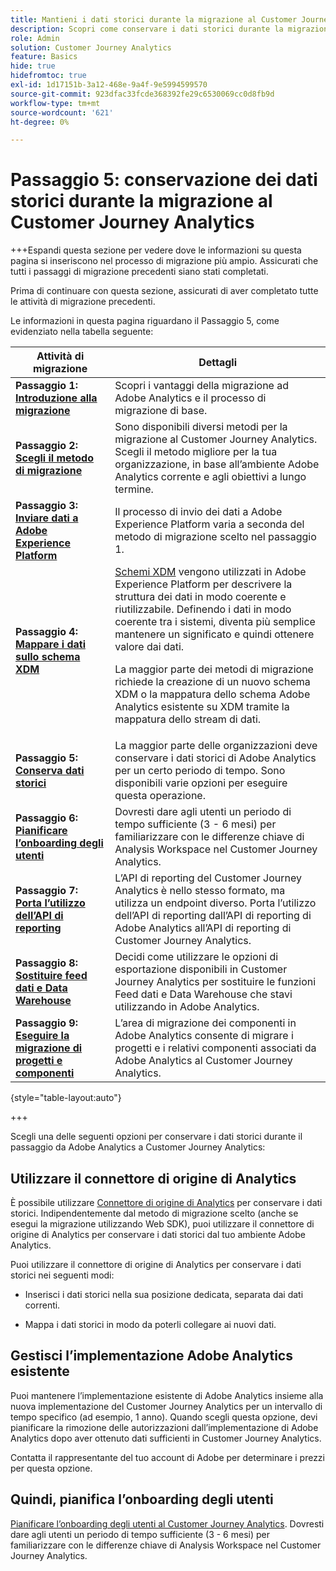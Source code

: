 ```yaml
---
title: Mantieni i dati storici durante la migrazione al Customer Journey Analytics
description: Scopri come conservare i dati storici durante la migrazione al Customer Journey Analytics
role: Admin
solution: Customer Journey Analytics
feature: Basics
hide: true
hidefromtoc: true
exl-id: 1d17151b-3a12-468e-9a4f-9e5994599570
source-git-commit: 923dfac33fcde368392fe29c6530069cc0d8fb9d
workflow-type: tm+mt
source-wordcount: '621'
ht-degree: 0%

---
```


# Passaggio 5: conservazione dei dati storici durante la migrazione al Customer Journey Analytics

+++Espandi questa sezione per vedere dove le informazioni su questa pagina si inseriscono nel processo di migrazione più ampio. Assicurati che tutti i passaggi di migrazione precedenti siano stati completati.

Prima di continuare con questa sezione, assicurati di aver completato tutte le attività di migrazione precedenti.

Le informazioni in questa pagina riguardano il Passaggio 5, come evidenziato nella tabella seguente:

| Attività di migrazione | Dettagli |
|---------|----------|
| **Passaggio 1: [Introduzione alla migrazione](/help/getting-started/cja-migration/cja-migration-getstarted.md)** | Scopri i vantaggi della migrazione ad Adobe Analytics e il processo di migrazione di base. |
| **Passaggio 2: [Scegli il metodo di migrazione](/help/getting-started/cja-migration/cja-migration-method.md)** | Sono disponibili diversi metodi per la migrazione al Customer Journey Analytics. Scegli il metodo migliore per la tua organizzazione, in base all’ambiente Adobe Analytics corrente e agli obiettivi a lungo termine. |
| **Passaggio 3: [Inviare dati a Adobe Experience Platform](/help/getting-started/cja-migration/cja-migration-send-to-platform.md)** | Il processo di invio dei dati a Adobe Experience Platform varia a seconda del metodo di migrazione scelto nel passaggio 1. |
| **Passaggio 4: [Mappare i dati sullo schema XDM](/help/getting-started/cja-migration/cja-migration-xdm.md)** | [Schemi XDM](https://experienceleague.adobe.com/en/docs/experience-platform/xdm/home#xdm-schemas) vengono utilizzati in Adobe Experience Platform per descrivere la struttura dei dati in modo coerente e riutilizzabile. Definendo i dati in modo coerente tra i sistemi, diventa più semplice mantenere un significato e quindi ottenere valore dai dati.<p>La maggior parte dei metodi di migrazione richiede la creazione di un nuovo schema XDM o la mappatura dello schema Adobe Analytics esistente su XDM tramite la mappatura dello stream di dati.</p> |
| <span class="preview">**Passaggio 5: [Conserva dati storici](/help/getting-started/cja-migration/cja-migration-historical-data.md)**</span> | <span class="preview">La maggior parte delle organizzazioni deve conservare i dati storici di Adobe Analytics per un certo periodo di tempo. Sono disponibili varie opzioni per eseguire questa operazione.</span> |
| **Passaggio 6: [Pianificare l’onboarding degli utenti](/help/getting-started/cja-migration/cja-migration-onboarding.md)** | Dovresti dare agli utenti un periodo di tempo sufficiente (3 - 6 mesi) per familiarizzare con le differenze chiave di Analysis Workspace nel Customer Journey Analytics. |
| **Passaggio 7: [Porta l’utilizzo dell’API di reporting](/help/getting-started/cja-migration/cja-migration-api.md)** | L’API di reporting del Customer Journey Analytics è nello stesso formato, ma utilizza un endpoint diverso. Porta l’utilizzo dell’API di reporting dall’API di reporting di Adobe Analytics all’API di reporting di Customer Journey Analytics. |
| **Passaggio 8: [Sostituire feed dati e Data Warehouse](/help/getting-started/cja-migration/cja-migration-export-options.md)** | Decidi come utilizzare le opzioni di esportazione disponibili in Customer Journey Analytics per sostituire le funzioni Feed dati e Data Warehouse che stavi utilizzando in Adobe Analytics. |
| **Passaggio 9: [Eseguire la migrazione di progetti e componenti](/help/getting-started/cja-migration/cja-migration-projects.md)** | L’area di migrazione dei componenti in Adobe Analytics consente di migrare i progetti e i relativi componenti associati da Adobe Analytics al Customer Journey Analytics. |

{style="table-layout:auto"}

+++

Scegli una delle seguenti opzioni per conservare i dati storici durante il passaggio da Adobe Analytics a Customer Journey Analytics:

## Utilizzare il connettore di origine di Analytics

È possibile utilizzare [Connettore di origine di Analytics](/help/data-ingestion/analytics.md) per conservare i dati storici. Indipendentemente dal metodo di migrazione scelto (anche se esegui la migrazione utilizzando Web SDK), puoi utilizzare il connettore di origine di Analytics per conservare i dati storici dal tuo ambiente Adobe Analytics.

Puoi utilizzare il connettore di origine di Analytics per conservare i dati storici nei seguenti modi:

* Inserisci i dati storici nella sua posizione dedicata, separata dai dati correnti.

* Mappa i dati storici in modo da poterli collegare ai nuovi dati. <!-- Possible? Explain -->

## Gestisci l’implementazione Adobe Analytics esistente

Puoi mantenere l’implementazione esistente di Adobe Analytics insieme alla nuova implementazione del Customer Journey Analytics per un intervallo di tempo specifico (ad esempio, 1 anno). Quando scegli questa opzione, devi pianificare la rimozione delle autorizzazioni dall’implementazione di Adobe Analytics dopo aver ottenuto dati sufficienti in Customer Journey Analytics.

Contatta il rappresentante del tuo account di Adobe per determinare i prezzi per questa opzione.

## Quindi, pianifica l’onboarding degli utenti

[Pianificare l’onboarding degli utenti al Customer Journey Analytics](/help/getting-started/cja-migration/cja-migration-onboarding.md). Dovresti dare agli utenti un periodo di tempo sufficiente (3 - 6 mesi) per familiarizzare con le differenze chiave di Analysis Workspace nel Customer Journey Analytics.
